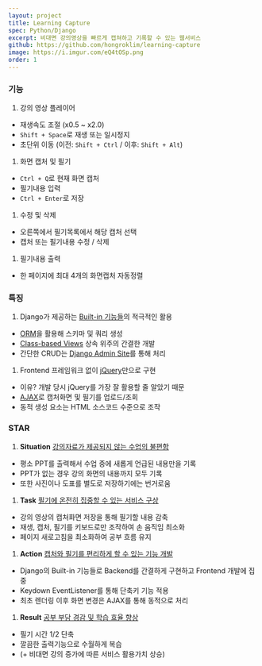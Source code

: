 ```yaml
---
layout: project
title: Learning Capture
spec: Python/Django
excerpt: 비대면 강의영상을 빠르게 캡쳐하고 기록할 수 있는 웹서비스
github: https://github.com/hongroklim/learning-capture
image: https://i.imgur.com/eQ4tOSp.png
order: 1
---
```


### 기능

1. 강의 영상 플레이어
  * 재생속도 조절 (x0.5 ~ x2.0)
  * `Shift + Space`로 재생 또는 일시정지
  * 초단위 이동 (이전: `Shift + Ctrl` / 이후: `Shift + Alt`)
1. 화면 캡처 및 필기
  * `Ctrl + Q`로 현재 화면 캡처
  * 필기내용 입력
  * `Ctrl + Enter`로 저장
1. 수정 및 삭제
  * 오른쪽에서 필기목록에서 해당 캡처 선택
  * 캡처 또는 필기내용 수정 / 삭제
1. 필기내용 출력
  * 한 페이지에 최대 4개의 화면캡처 자동정렬

### 특징

1. Django가 제공하는 [Built-in 기능들](https://docs.djangoproject.com/en/2.2/intro/overview/)의 적극적인 활용
  * [ORM](https://en.wikipedia.org/wiki/Object–relational_mapping)을 활용해 스키마 및 쿼리 생성
  * [Class-based Views](https://docs.djangoproject.com/en/2.2/ref/class-based-views/) 상속 위주의 간결한 개발
  * 간단한 CRUD는 [Django Admin Site](https://docs.djangoproject.com/en/2.2/ref/contrib/admin/)를 통해 처리
1. Frontend 프레임워크 없이 [jQuery](https://en.wikipedia.org/wiki/JQuery)만으로 구현
  * 이유? 개발 당시 jQuery를 가장 잘 활용할 줄 알았기 때문
  * [AJAX](https://developer.mozilla.org/en-US/docs/Web/Guide/AJAX)로 캡처화면 및 필기를 업로드/조회
  * 동적 생성 요소는 HTML 소스코드 수준으로 조작

### STAR

1. **Situation** <u>강의자료가 제공되지 않는 수업의 불편함</u>
  * 평소 PPT를 출력해서 수업 중에 새롭게 언급된 내용만을 기록
  * PPT가 없는 경우 강의 화면의 내용까지 모두 기록
  * 또한 사진이나 도표를 별도로 저장하기에는 번거로움
1. **Task** <u>필기에 온전히 집중할 수 있는 서비스 구상</u>
  * 강의 영상의 캡처화면 저장을 통해 필기할 내용 감축
  * 재생, 캡처, 필기를 키보드로만 조작하여 손 움직임 최소화
  * 페이지 새로고침을 최소화하여 공부 흐름 유지
1. **Action** <u>캡처와 필기를 편리하게 할 수 있는 기능 개발</u>
  * Django의 Built-in 기능들로 Backend를 간결하게 구현하고 Frontend 개발에 집중
  * Keydown EventListener를 통해 단축키 기능 적용
  * 최초 렌더링 이후 화면 변경은 AJAX를 통해 동적으로 처리
1. **Result** <u>공부 부담 경감 및 학습 효율 향상</u>
  * 필기 시간 1/2 단축
  * 깔끔한 출력기능으로 수월하게 복습
  * (\+ 비대면 강의 증가에 따른 서비스 활용가치 상승)
